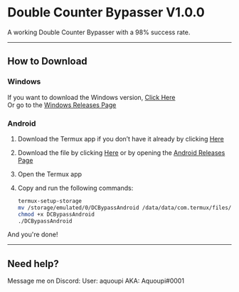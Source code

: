 # Double Counter Bypasser V1.0.0

A working Double Counter Bypasser with a 98% success rate.

---

## How to Download

### Windows
If you want to download the Windows version, [Click Here](https://github.com/AquoupiRblx/DCBypass/releases/download/DCBypassWindows/DCBypassWindows.exe)  
Or go to the [Windows Releases Page](https://github.com/AquoupiRblx/DCBypass/releases/download/DCBypassWindows)

### Android
1. Download the Termux app if you don’t have it already by clicking [Here](hyperlink)
2. Download the file by clicking [Here](hyperlink) or by opening the [Android Releases Page](hyperlink)
3. Open the Termux app
4. Copy and run the following commands:

   ```bash
   termux-setup-storage 
   mv /storage/emulated/0/DCBypassAndroid /data/data/com.termux/files/home
   chmod +x DCBypassAndroid
   ./DCBypassAndroid

And you're done!


---

## Need help?

Message me on Discord:
User: aquoupi
AKA: Aquoupi#0001




